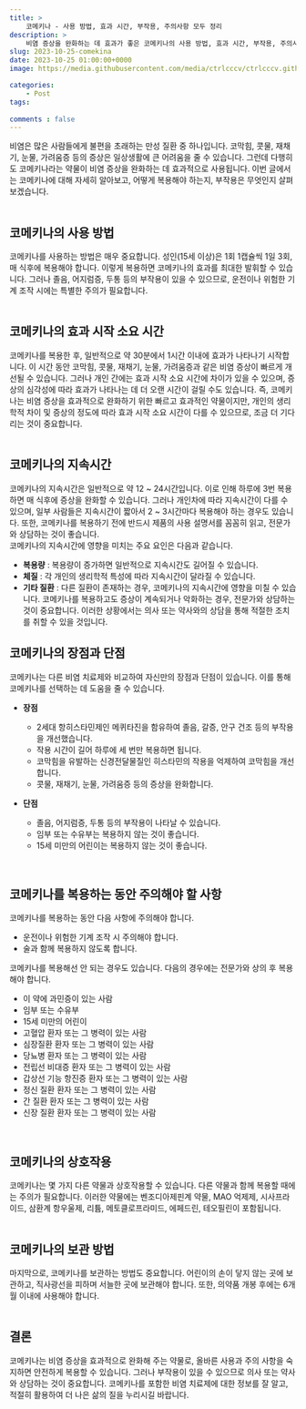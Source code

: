 ```yaml
---
title: >
    코메키나 - 사용 방법, 효과 시간, 부작용, 주의사항 모두 정리
description: > 
    비염 증상을 완화하는 데 효과가 좋은 코메키나의 사용 방법, 효과 시간, 부작용, 주의사항입니다.
slug: 2023-10-25-comekina
date: 2023-10-25 01:00:00+0000
image: https://media.githubusercontent.com/media/ctrlcccv/ctrlcccv.github.io/master/assets/img/post/2023-10-25-comekina.webp

categories:
    - Post
tags:
   
comments : false
---
```

비염은 많은 사람들에게 불편을 초래하는 만성 질환 중 하나입니다. 코막힘, 콧물, 재채기, 눈물, 가려움증 등의 증상은 일상생활에 큰 어려움을 줄 수 있습니다. 그런데 다행히도 코메키나라는 약물이 비염 증상을 완화하는 데 효과적으로 사용됩니다. 이번 글에서는 코메키나에 대해 자세히 알아보고, 어떻게 복용해야 하는지, 부작용은 무엇인지 살펴보겠습니다.  
<br>

## 코메키나의 사용 방법
코메키나를 사용하는 방법은 매우 중요합니다. 성인(15세 이상)은 1회 1캡슐씩 1일 3회, 매 식후에 복용해야 합니다. 이렇게 복용하면 코메키나의 효과를 최대한 발휘할 수 있습니다. 그러나 졸음, 어지럼증, 두통 등의 부작용이 있을 수 있으므로, 운전이나 위험한 기계 조작 시에는 특별한 주의가 필요합니다.  
<br>

## 코메키나의 효과 시작 소요 시간
코메키나를 복용한 후, 일반적으로 약 30분에서 1시간 이내에 효과가 나타나기 시작합니다. 이 시간 동안 코막힘, 콧물, 재채기, 눈물, 가려움증과 같은 비염 증상이 빠르게 개선될 수 있습니다.
그러나 개인 간에는 효과 시작 소요 시간에 차이가 있을 수 있으며, 증상의 심각성에 따라 효과가 나타나는 데 더 오랜 시간이 걸릴 수도 있습니다.
즉, 코메키나는 비염 증상을 효과적으로 완화하기 위한 빠르고 효과적인 약물이지만, 개인의 생리학적 차이 및 증상의 정도에 따라 효과 시작 소요 시간이 다를 수 있으므로, 조금 더 기다리는 것이 중요합니다.  
<br>
 
## 코메키나의 지속시간
코메키나의 지속시간은 일반적으로 약 12 ~ 24시간입니다. 이로 인해 하루에 3번 복용하면 매 식후에 증상을 완화할 수 있습니다. 그러나 개인차에 따라 지속시간이 다를 수 있으며, 일부 사람들은 지속시간이 짧아서 2 ~ 3시간마다 복용해야 하는 경우도 있습니다. 또한, 코메키나를 복용하기 전에 반드시 제품의 사용 설명서를 꼼꼼히 읽고, 전문가와 상담하는 것이 좋습니다.  
코메키나의 지속시간에 영향을 미치는 주요 요인은 다음과 같습니다.  

* **복용량** : 복용량이 증가하면 일반적으로 지속시간도 길어질 수 있습니다.
* **체질** : 각 개인의 생리학적 특성에 따라 지속시간이 달라질 수 있습니다.
* **기타 질환** : 다른 질환이 존재하는 경우, 코메키나의 지속시간에 영향을 미칠 수 있습니다.
코메키나를 복용하고도 증상이 계속되거나 악화하는 경우, 전문가와 상담하는 것이 중요합니다. 이러한 상황에서는 의사 또는 약사와의 상담을 통해 적절한 조치를 취할 수 있을 것입니다.  


<ins class="adsbygoogle"
     style="display:block; text-align:center;"
     data-ad-layout="in-article"
     data-ad-format="fluid"
     data-ad-client="ca-pub-8535540836842352"
     data-ad-slot="2974559225"></ins>
<script>
     (adsbygoogle = window.adsbygoogle || []).push({});
</script>

## 코메키나의 장점과 단점
코메키나는 다른 비염 치료제와 비교하여 자신만의 장점과 단점이 있습니다. 이를 통해 코메키나를 선택하는 데 도움을 줄 수 있습니다.
* **장점**   

  * 2세대 항히스타민제인 메퀴타진을 함유하여 졸음, 갈증, 안구 건조 등의 부작용을 개선했습니다.
  * 작용 시간이 길어 하루에 세 번만 복용하면 됩니다.
  * 코막힘을 유발하는 신경전달물질인 히스타민의 작용을 억제하여 코막힘을 개선합니다.
  * 콧물, 재채기, 눈물, 가려움증 등의 증상을 완화합니다.

* **단점**
  * 졸음, 어지럼증, 두통 등의 부작용이 나타날 수 있습니다.
  * 임부 또는 수유부는 복용하지 않는 것이 좋습니다.
  * 15세 미만의 어린이는 복용하지 않는 것이 좋습니다.  
<br>

## 코메키나를 복용하는 동안 주의해야 할 사항
코메키나를 복용하는 동안 다음 사항에 주의해야 합니다.
* 운전이나 위험한 기계 조작 시 주의해야 합니다.
* 술과 함께 복용하지 않도록 합니다.  

코메키나를 복용해선 안 되는 경우도 있습니다. 다음의 경우에는 전문가와 상의 후 복용해야 합니다.   

* 이 약에 과민증이 있는 사람
* 임부 또는 수유부
* 15세 미만의 어린이
* 고혈압 환자 또는 그 병력이 있는 사람
* 심장질환 환자 또는 그 병력이 있는 사람
* 당뇨병 환자 또는 그 병력이 있는 사람
* 전립선 비대증 환자 또는 그 병력이 있는 사람
* 갑상선 기능 항진증 환자 또는 그 병력이 있는 사람
* 정신 질환 환자 또는 그 병력이 있는 사람
* 간 질환 환자 또는 그 병력이 있는 사람
* 신장 질환 환자 또는 그 병력이 있는 사람  
<br>

## 코메키나의 상호작용
코메키나는 몇 가지 다른 약물과 상호작용할 수 있습니다. 다른 약물과 함께 복용할 때에는 주의가 필요합니다. 이러한 약물에는 벤조디아제핀계 약물, MAO 억제제, 시사프라이드, 삼환계 항우울제, 리튬, 메토클로프라미드, 에페드린, 테오필린이 포함됩니다.  
<br>

## 코메키나의 보관 방법
마지막으로, 코메키나를 보관하는 방법도 중요합니다. 어린이의 손이 닿지 않는 곳에 보관하고, 직사광선을 피하며 서늘한 곳에 보관해야 합니다. 또한, 의약품 개봉 후에는 6개월 이내에 사용해야 합니다.   
<br>

## 결론
코메키나는 비염 증상을 효과적으로 완화해 주는 약물로, 올바른 사용과 주의 사항을 숙지하면 안전하게 복용할 수 있습니다. 그러나 부작용이 있을 수 있으므로 의사 또는 약사와 상담하는 것이 중요합니다. 코메키나를 포함한 비염 치료제에 대한 정보를 잘 알고, 적절히 활용하여 더 나은 삶의 질을 누리시길 바랍니다.




